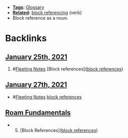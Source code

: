 - **[Tags](<Tags.md>):** [Glossary](<Glossary.md>) 
- **[Related](<Related.md>):** [block referencing](<block referencing.md>) (verb)
- Block reference as a noun.

# Backlinks
## [January 25th, 2021](<January 25th, 2021.md>)
1. #[Fleeting Notes](<Fleeting Notes.md>) [Block references]([block references](<block references.md>))

## [January 27th, 2021](<January 27th, 2021.md>)
- #[Fleeting Notes](<Fleeting Notes.md>) [block references](<block references.md>)

## [Roam Fundamentals](<Roam Fundamentals.md>)
- 5. [Block References]([block references](<block references.md>))

